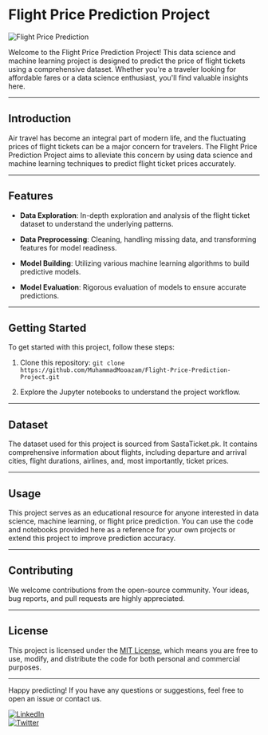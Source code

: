 # Flight Price Prediction Project

![Flight Price Prediction](https://cdn3.f-cdn.com//files/download/146138312/flights.jpg?fit=crop)

Welcome to the Flight Price Prediction Project! This data science and machine learning project is designed to predict the price of flight tickets using a comprehensive dataset. Whether you're a traveler looking for affordable fares or a data science enthusiast, you'll find valuable insights here.

---

## Introduction

Air travel has become an integral part of modern life, and the fluctuating prices of flight tickets can be a major concern for travelers. The Flight Price Prediction Project aims to alleviate this concern by using data science and machine learning techniques to predict flight ticket prices accurately.

---

## Features

- **Data Exploration**: In-depth exploration and analysis of the flight ticket dataset to understand the underlying patterns.

- **Data Preprocessing**: Cleaning, handling missing data, and transforming features for model readiness.

- **Model Building**: Utilizing various machine learning algorithms to build predictive models.

- **Model Evaluation**: Rigorous evaluation of models to ensure accurate predictions.

---

## Getting Started

To get started with this project, follow these steps:

1. Clone this repository: `git clone https://github.com/MuhammadMooazam/Flight-Price-Prediction-Project.git`

2. Explore the Jupyter notebooks to understand the project workflow.

---

## Dataset

The dataset used for this project is sourced from SastaTicket.pk. It contains comprehensive information about flights, including departure and arrival cities, flight durations, airlines, and, most importantly, ticket prices.

---

## Usage

This project serves as an educational resource for anyone interested in data science, machine learning, or flight price prediction. You can use the code and notebooks provided here as a reference for your own projects or extend this project to improve prediction accuracy.

---

## Contributing

We welcome contributions from the open-source community. Your ideas, bug reports, and pull requests are highly appreciated.

---

## License

This project is licensed under the [MIT License](LICENSE), which means you are free to use, modify, and distribute the code for both personal and commercial purposes.

---

Happy predicting! If you have any questions or suggestions, feel free to open an issue or contact us.

[![LinkedIn](https://img.shields.io/badge/LinkedIn-Connect-blue)](https://www.linkedin.com/in/mooazam/)  <br>
[![Twitter](https://img.shields.io/badge/Twitter-Follow-blue)](https://twitter.com/SMMooazam)
